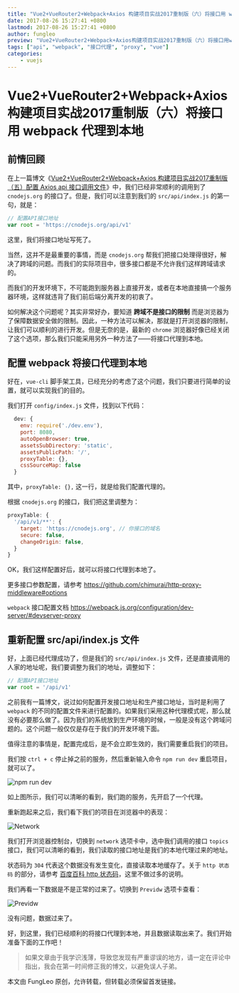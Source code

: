 ```yaml
---
title: "Vue2+VueRouter2+Webpack+Axios 构建项目实战2017重制版（六）将接口用 webpack 代理到本地"
date: 2017-08-26 15:27:41 +0800
lastmod: 2017-08-26 15:27:41 +0800
author: fungleo
preview: "Vue2+VueRouter2+Webpack+Axios构建项目实战2017重制版（六）将接口用webpack代理到本地前情回顾在上一篇博文《Vue2+VueRouter2+Webpack+Axios构建项目实战2017重制版（五）配置Axiosapi接口调用文件》中，我们已经非常顺利的调用到了cnodejs.org的接口了。但是，我们可以注意到我们的src/api/index"
tags: ["api", "webpack", "接口代理", "proxy", "vue"]
categories:
    - vuejs
---
```


# Vue2+VueRouter2+Webpack+Axios 构建项目实战2017重制版（六）将接口用 webpack 代理到本地

## 前情回顾

在上一篇博文《[Vue2+VueRouter2+Webpack+Axios 构建项目实战2017重制版（五）配置 Axios api 接口调用文件](http://blog.csdn.net/fungleo/article/details/77601270)》中，我们已经非常顺利的调用到了 `cnodejs.org` 的接口了。但是，我们可以注意到我们的 `src/api/index.js` 的第一句，就是：

```js
// 配置API接口地址
var root = 'https://cnodejs.org/api/v1'
```
这里，我们将接口地址写死了。

当然，这并不是最重要的事情，而是 `cnodejs.org` 帮我们把接口处理得很好，解决了跨域的问题。而我们的实际项目中，很多接口都是不允许我们这样跨域请求的。

而我们的开发环境下，不可能跑到服务器上直接开发，或者在本地直接搞一个服务器环境，这样就违背了我们前后端分离开发的初衷了。

如何解决这个问题呢？其实非常好办，要知道 **跨域不是接口的限制** 而是浏览器为了保障数据安全做的限制。因此，一种方法可以解决，那就是打开浏览器的限制，让我们可以顺利的进行开发。但是无奈的是，最新的 `chrome` 浏览器好像已经关闭了这个选项，那么我们只能采用另外一种方法了——将接口代理到本地。

## 配置 webpack 将接口代理到本地

好在，`vue-cli` 脚手架工具，已经充分的考虑了这个问题，我们只要进行简单的设置，就可以实现我们的目的。

我们打开 `config/index.js` 文件，找到以下代码：

```js
  dev: {
    env: require('./dev.env'),
    port: 8080,
    autoOpenBrowser: true,
    assetsSubDirectory: 'static',
    assetsPublicPath: '/',
    proxyTable: {},
    cssSourceMap: false
  }
```
其中，`proxyTable: {},` 这一行，就是给我们配置代理的。

根据 `cnodejs.org` 的接口，我们把这里调整为：

```js
proxyTable: {
  '/api/v1/**': {
    target: 'https://cnodejs.org', // 你接口的域名
    secure: false,
    changeOrigin: false,
  }
}
```

OK，我们这样配置好后，就可以将接口代理到本地了。

更多接口参数配置，请参考 https://github.com/chimurai/http-proxy-middleware#options

`webpack` 接口配置文档 https://webpack.js.org/configuration/dev-server/#devserver-proxy

## 重新配置 src/api/index.js 文件

好，上面已经代理成功了，但是我们的 `src/api/index.js` 文件，还是直接调用的人家的地址呢，我们要调整为我们的地址，调整如下：

```js
// 配置API接口地址
var root = '/api/v1'
```

之前我有一篇博文，说过如何配置开发接口地址和生产接口地址，当时是利用了 `webpack` 的不同的配置文件来进行配置的。如果我们采用这种代理模式呢，那么就没有必要那么做了。因为我们的系统放到生产环境的时候，一般是没有这个跨域问题的。这个问题一般仅仅是存在于我们的开发环境下面。

值得注意的事情是，配置完成后，是不会立即生效的，我们需要重启我们的项目。

我们按 `ctrl + c` 停止掉之前的服务，然后重新输入命令 `npm run dev` 重启项目，就可以了。

![npm run dev](http://img.blog.csdn.net/20170826151822277?watermark/2/text/aHR0cDovL2Jsb2cuY3Nkbi5uZXQvRnVuZ0xlbw==/font/5a6L5L2T/fontsize/400/fill/I0JBQkFCMA==/dissolve/70/gravity/SouthEast)

如上图所示，我们可以清晰的看到，我们跑的服务，先开启了一个代理。

重新跑起来之后，我们看下我们的项目在浏览器中的表现：

![Network](http://img.blog.csdn.net/20170826152030781?watermark/2/text/aHR0cDovL2Jsb2cuY3Nkbi5uZXQvRnVuZ0xlbw==/font/5a6L5L2T/fontsize/400/fill/I0JBQkFCMA==/dissolve/70/gravity/SouthEast)

我们打开浏览器控制台，切换到 `network` 选项卡中，选中我们调用的接口 `topics` 接口，我们可以清晰的看到，我们读取的接口地址是我们的本地代理过来的地址。

状态码为 `304` 代表这个数据没有发生变化，直接读取本地缓存了。关于 `http 状态码` 的部分，请参考 [百度百科 http 状态码](https://baike.baidu.com/item/HTTP%E7%8A%B6%E6%80%81%E7%A0%81)，这里不做过多的说明。

我们再看一下数据是不是正常的过来了。切换到 `Previdw` 选项卡查看：

![Previdw](http://img.blog.csdn.net/20170826152430240?watermark/2/text/aHR0cDovL2Jsb2cuY3Nkbi5uZXQvRnVuZ0xlbw==/font/5a6L5L2T/fontsize/400/fill/I0JBQkFCMA==/dissolve/70/gravity/SouthEast)

没有问题，数据过来了。

好，到这里，我们已经顺利的将接口代理到本地，并且数据读取出来了。我们开始准备下面的工作吧！

> 如果文章由于我学识浅薄，导致您发现有严重谬误的地方，请一定在评论中指出，我会在第一时间修正我的博文，以避免误人子弟。

本文由 FungLeo 原创，允许转载，但转载必须保留首发链接。